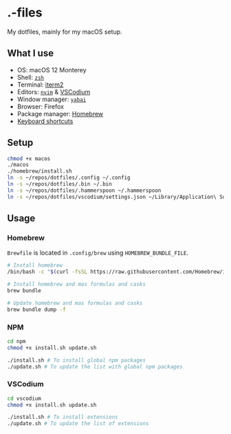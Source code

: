 # .-files

My dotfiles, mainly for my macOS setup.

## What I use

- OS: macOS 12 Monterey
- Shell: [`zsh`](.config/zsh)
- Terminal: [iterm2](.config/iterm)
- Editors: [`nvim`](.config/nvim) & [VSCodium](vscodium)
- Window manager: [`yabai`](.config/yabai)
- Browser: Firefox
- Package manager: [Homebrew](https://brew.sh)
- [Keyboard shortcuts](KEYBOARD.md)

## Setup

```sh
chmod +x macos
./macos
./homebrew/install.sh
ln -s ~/repos/dotfiles/.config ~/.config
ln -s ~/repos/dotfiles/.bin ~/.bin
ln -s ~/repos/dotfiles/.hammerspoon ~/.hammerspoon
ln -s ~/repos/dotfiles/vscodium/settings.json ~/Library/Application\ Support/VSCodium/User/settings.json
```

## Usage

### Homebrew

`Brewfile` is located in `.config/brew` using `HOMEBREW_BUNDLE_FILE`.

```sh
# Install homebrew
/bin/bash -c "$(curl -fsSL https://raw.githubusercontent.com/Homebrew/install/HEAD/install.sh)"

# Install homebrew and mas formulas and casks
brew bundle

# Update homebrew and mas formulas and casks
brew bundle dump -f
```

### NPM

```sh
cd npm
chmod +x install.sh update.sh

./install.sh # To install global npm packages
./update.sh # To update the list with global npm packages
```

### VSCodium

```sh
cd vscodium
chmod +x install.sh update.sh

./install.sh # To install extensions
./update.sh # To update the list of extensions
```
